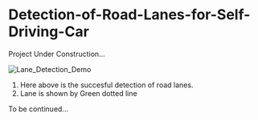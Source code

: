 # Detection-of-Road-Lanes-for-Self-Driving-Car

Project Under Construction... 

![Lane_Detection_Demo](https://github.com/akshaybannatti/Detection-of-Road-Lanes-for-Self-Driving-Car/assets/50884750/986d32bb-3983-43d5-810e-2745e47e24fb)

1. Here above is the succesful detection of road lanes.
2. Lane is shown by Green dotted line 

To be continued...
